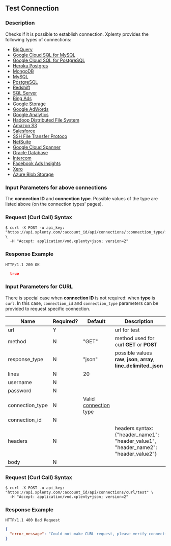 ## Test Connection

### Description
Checks if it is possible to establish connection. Xplenty provides the following types of connections:

* [BigQuery](https://github.com/xplenty/xplenty-api-doc-v2/blob/master/resources/connections/bigquery-connection.md)
* [Google Cloud SQL for MySQL](https://github.com/xplenty/xplenty-api-doc-v2/blob/master/resources/connections/google-cloud-mysql-connection.md)
* [Google Cloud SQL for PostgreSQL](https://github.com/xplenty/xplenty-api-doc-v2/blob/master/resources/connections/google-cloud-postgres-connection.md)
* [Heroku Postgres](https://github.com/xplenty/xplenty-api-doc-v2/blob/master/resources/connections/heroku-postgres-connection.md)
* [MongoDB](https://github.com/xplenty/xplenty-api-doc-v2/blob/master/resources/connections/mongo-connection.md)
* [MySQL](https://github.com/xplenty/xplenty-api-doc-v2/blob/master/resources/connections/mysql-connection.md)
* [PostgreSQL](https://github.com/xplenty/xplenty-api-doc-v2/blob/master/resources/connections/postgres-connection.md)
* [Redshift](https://github.com/xplenty/xplenty-api-doc-v2/blob/master/resources/connections/redshift-connection.md)
* [SQL Server](https://github.com/xplenty/xplenty-api-doc-v2/blob/master/resources/connections/sqlserver-connection.md)
* [Bing Ads](https://github.com/xplenty/xplenty-api-doc-v2/blob/master/resources/connections/bingads-connection.md)
* [Google Storage](https://github.com/xplenty/xplenty-api-doc-v2/blob/master/resources/connections/gs-connection.md)
* [Google AdWords](https://github.com/xplenty/xplenty-api-doc-v2/blob/master/resources/connections/adwords-connection.md)
* [Google Analytics](https://github.com/xplenty/xplenty-api-doc-v2/blob/master/resources/connections/analytics-connection.md)
* [Hadoop Distributed File System](https://github.com/xplenty/xplenty-api-doc-v2/blob/master/resources/connections/hdfs-connection.md)
* [Amazon S3](https://github.com/xplenty/xplenty-api-doc-v2/blob/master/resources/connections/s3-connection.md)
* [Salesforce](https://github.com/xplenty/xplenty-api-doc-v2/blob/master/resources/connections/salesforce-connection.md)
* [SSH File Transfer Protoco](https://github.com/xplenty/xplenty-api-doc-v2/blob/master/resources/connections/sftp-connection.md)
* [NetSuite](https://github.com/xplenty/xplenty-api-doc-v2/blob/master/resources/connections/net-suite-connection.md)
* [Google Cloud Spanner](https://github.com/xplenty/xplenty-api-doc-v2/blob/master/resources/connections/google-cloud-spanner-connection.md)
* [Oracle Database](https://github.com/xplenty/xplenty-api-doc-v2/blob/master/resources/connections/oracle-connection.md)
* [Intercom](https://github.com/xplenty/xplenty-api-doc-v2/blob/master/resources/connections/intercom-connection.md)
* [Facebook Ads Insights](https://github.com/xplenty/xplenty-api-doc-v2/blob/master/resources/connections/facebook-ads-insights-connection.md)
* [Xero](https://github.com/xplenty/xplenty-api-doc-v2/blob/master/resources/connections/xero-connection.md)
* [Azure Blob Storage](https://github.com/xplenty/xplenty-api-doc-v2/blob/master/resources/connections/azure-blob-storage-connection.md)

### Input Parameters for above connections
The **connection ID** and **connection type**. Possible values of the type are listed above (on the connection types' pages).

### Request (Curl Call) Syntax
```shell
$ curl -X POST -u api_key: "https://api.xplenty.com/:account_id/api/connections/:connection_type/:connection_id/test" \
  -H "Accept: application/vnd.xplenty+json; version=2"
```

### Response Example
```HTTP
HTTP/1.1 200 OK
```

```json
  true
```

### Input Parameters for CURL
There is special case when **connection ID** is not required: when **type** is `curl`. In this case, `connection_id` and `connection_type` parameters can be provided to request specific connection.


|Name|Required?|Default|Description|
|----|---------|-------|-----------|
|url|Y| |url for test
|method|N|"GET"|method used for curl **GET** or **POST**
|response_type|N|"json"|possible values **raw**, **json**, **array**, **line_delimited_json**
|lines|N|20|
|username|N| |
|password|N| |
|connection_type|N| Valid [connection type](https://github.com/xplenty/xplenty-api-doc-v2/blob/master/sections/list-connection-types.md) |
|connection_id|N| |
|headers|N| |headers syntax: {"header_name1": "header_value1", "header_name2": "header_value2"}
|body|N| |

### Request (Curl Call) Syntax
```shell
$ curl -X POST -u api_key: "https://api.xplenty.com/:account_id/api/connections/curl/test" \
  -H "Accept: application/vnd.xplenty+json; version=2"
```

### Response Example
```HTTP
HTTP/1.1 400 Bad Request
```

```json
{
  "error_message": "Could not make CURL request, please verify connection settings and security/firewall options"
}
```
